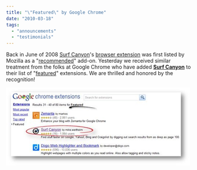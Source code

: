 ```yaml
---
title: "\"Featured\" by Google Chrome"
date: "2010-03-18"
tags: 
  - "announcements"
  - "testimonials"
---
```


Back in June of 2008 [Surf Canyon](http://www.SurfCanyon.com)'s [browser extension](http://www.surfcanyon.com/extension.jsp) was first listed by Mozilla as a "[recommended](http://blog.surfcanyon.com/2008/06/04/mozilla-recommends-surf-canyon/)" add-on. Yesterday we received similar treatment from the folks at Google Chrome who have added **[Surf Canyon](https://chrome.google.com/extensions/detail/ennflnaebogjainllkhndcpafcgechbb)** to their list of "[featured](https://chrome.google.com/extensions/list/featured)" extensions. We are thrilled and honored by the recognition!

![Featured on Google Chrome](/assets/images/rank-dynamics/featured-on-chrome.jpg)
